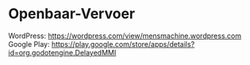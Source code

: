 # Openbaar-Vervoer

WordPress: https://wordpress.com/view/mensmachine.wordpress.com
Google Play: https://play.google.com/store/apps/details?id=org.godotengine.DelayedMMI
